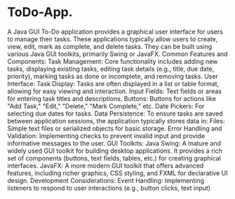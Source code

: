 # ToDo-App.
A Java GUI To-Do application provides a graphical user interface for users to manage their tasks. These applications typically allow users to create, view, edit, mark as complete, and delete tasks. They can be built using various Java GUI toolkits, primarily Swing or JavaFX.
Common Features and Components:
Task Management:
Core functionality includes adding new tasks, displaying existing tasks, editing task details (e.g., title, due date, priority), marking tasks as done or incomplete, and removing tasks.
User Interface:
Task Display: Tasks are often displayed in a list or table format, allowing for easy viewing and interaction.
Input Fields: Text fields or areas for entering task titles and descriptions.
Buttons: Buttons for actions like "Add Task," "Edit," "Delete," "Mark Complete," etc.
Date Pickers: For selecting due dates for tasks.
Data Persistence:
To ensure tasks are saved between application sessions, the application typically stores data in:
Files: Simple text files or serialized objects for basic storage.
Error Handling and Validation:
Implementing checks to prevent invalid input and provide informative messages to the user.
GUI Toolkits:
Java Swing:
A mature and widely used GUI toolkit for building desktop applications. It provides a rich set of components (buttons, text fields, tables, etc.) for creating graphical interfaces.
JavaFX:
A more modern GUI toolkit that offers advanced features, including richer graphics, CSS styling, and FXML for declarative UI design.
Development Considerations:
Event Handling:
Implementing listeners to respond to user interactions (e.g., button clicks, text input)
